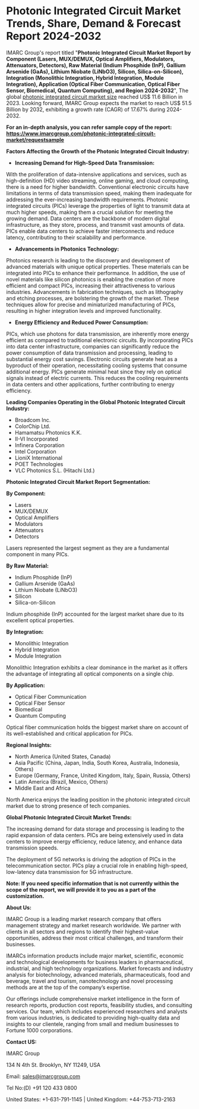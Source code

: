 ﻿# **Photonic Integrated Circuit Market Trends, Share, Demand & Forecast Report 2024-2032**
IMARC Group's report titled "**Photonic Integrated Circuit Market Report by Component (Lasers, MUX/DEMUX, Optical Amplifiers, Modulators, Attenuators, Detectors), Raw Material (Indium Phosphide (InP), Gallium Arsenide (GaAs), Lithium Niobate (LiNbO3), Silicon, Silica-on-Silicon), Integration (Monolithic Integration, Hybrid Integration, Module Integration), Application (Optical Fiber Communication, Optical Fiber Sensor, Biomedical, Quantum Computing), and Region 2024-2032**", The global [photonic integrated circuit market size](https://www.imarcgroup.com/photonic-integrated-circuit-market) reached US$ 11.6 Billion in 2023. Looking forward, IMARC Group expects the market to reach US$ 51.5 Billion by 2032, exhibiting a growth rate (CAGR) of 17.67% during 2024-2032.

**For an in-depth analysis, you can refer sample copy of the report: <https://www.imarcgroup.com/photonic-integrated-circuit-market/requestsample>**

**Factors Affecting the Growth of the Photonic Integrated Circuit Industry:**

- **Increasing Demand for High-Speed Data Transmission:**

With the proliferation of data-intensive applications and services, such as high-definition (HD) video streaming, online gaming, and cloud computing, there is a need for higher bandwidth. Conventional electronic circuits have limitations in terms of data transmission speed, making them inadequate for addressing the ever-increasing bandwidth requirements. Photonic integrated circuits (PICs) leverage the properties of light to transmit data at much higher speeds, making them a crucial solution for meeting the growing demand. Data centers are the backbone of modern digital infrastructure, as they store, process, and transmit vast amounts of data. PICs enable data centers to achieve faster interconnects and reduce latency, contributing to their scalability and performance.

- **Advancements in Photonics Technology:**

Photonics research is leading to the discovery and development of advanced materials with unique optical properties. These materials can be integrated into PICs to enhance their performance. In addition, the use of novel materials like silicon photonics is enabling the creation of more efficient and compact PICs, increasing their attractiveness to various industries. Advancements in fabrication techniques, such as lithography and etching processes, are bolstering the growth of the market. These techniques allow for precise and miniaturized manufacturing of PICs, resulting in higher integration levels and improved functionality.

- **Energy Efficiency and Reduced Power Consumption:**

PICs, which use photons for data transmission, are inherently more energy efficient as compared to traditional electronic circuits. By incorporating PICs into data center infrastructure, companies can significantly reduce the power consumption of data transmission and processing, leading to substantial energy cost savings. Electronic circuits generate heat as a byproduct of their operation, necessitating cooling systems that consume additional energy. PICs generate minimal heat since they rely on optical signals instead of electric currents. This reduces the cooling requirements in data centers and other applications, further contributing to energy efficiency.

**Leading Companies Operating in the Global Photonic Integrated Circuit Industry:**

- Broadcom Inc.
- ColorChip Ltd.
- Hamamatsu Photonics K.K.
- II-VI Incorporated
- Infinera Corporation
- Intel Corporation
- LioniX International
- POET Technologies
- VLC Photonics S.L. (Hitachi Ltd.)

**Photonic Integrated Circuit Market Report Segmentation:**

**By Component:**

- Lasers
- MUX/DEMUX
- Optical Amplifiers
- Modulators
- Attenuators
- Detectors

Lasers represented the largest segment as they are a fundamental component in many PICs.

**By Raw Material:**

- Indium Phosphide (InP)
- Gallium Arsenide (GaAs)
- Lithium Niobate (LiNbO3)
- Silicon
- Silica-on-Silicon

Indium phosphide (InP) accounted for the largest market share due to its excellent optical properties.

**By Integration:**

- Monolithic Integration
- Hybrid Integration
- Module Integration

Monolithic Integration exhibits a clear dominance in the market as it offers the advantage of integrating all optical components on a single chip.

**By Application:**

- Optical Fiber Communication
- Optical Fiber Sensor
- Biomedical
- Quantum Computing

Optical fiber communication holds the biggest market share on account of its well-established and critical application for PICs.

**Regional Insights:**

- North America (United States, Canada)
- Asia Pacific (China, Japan, India, South Korea, Australia, Indonesia, Others)
- Europe (Germany, France, United Kingdom, Italy, Spain, Russia, Others)
- Latin America (Brazil, Mexico, Others)
- Middle East and Africa

North America enjoys the leading position in the photonic integrated circuit market due to strong presence of tech companies.

**Global Photonic Integrated Circuit Market Trends:**

The increasing demand for data storage and processing is leading to the rapid expansion of data centers. PICs are being extensively used in data centers to improve energy efficiency, reduce latency, and enhance data transmission speeds.

The deployment of 5G networks is driving the adoption of PICs in the telecommunication sector. PICs play a crucial role in enabling high-speed, low-latency data transmission for 5G infrastructure.

**Note: If you need specific information that is not currently within the scope of the report, we will provide it to you as a part of the customization.**

**About Us:**

IMARC Group is a leading market research company that offers management strategy and market research worldwide. We partner with clients in all sectors and regions to identify their highest-value opportunities, address their most critical challenges, and transform their businesses.

IMARCs information products include major market, scientific, economic and technological developments for business leaders in pharmaceutical, industrial, and high technology organizations. Market forecasts and industry analysis for biotechnology, advanced materials, pharmaceuticals, food and beverage, travel and tourism, nanotechnology and novel processing methods are at the top of the company’s expertise.

Our offerings include comprehensive market intelligence in the form of research reports, production cost reports, feasibility studies, and consulting services. Our team, which includes experienced researchers and analysts from various industries, is dedicated to providing high-quality data and insights to our clientele, ranging from small and medium businesses to Fortune 1000 corporations.

**Contact US:**

IMARC Group

134 N 4th St. Brooklyn, NY 11249, USA

Email: sales@imarcgroup.com

Tel No:(D) +91 120 433 0800

United States: +1-631-791-1145 | United Kingdom: +44-753-713-2163
